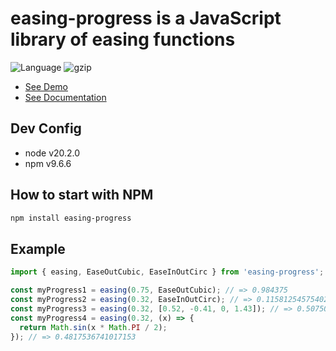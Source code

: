 # easing-progress is a JavaScript library of easing functions

![Language](https://img.shields.io/github/languages/top/antonbobrov/easing-progress)
![gzip](https://img.shields.io/bundlejs/size/easing-progress)

* [See Demo](https://antonbobrov.github.io/easing-progress/)
* [See Documentation](https://antonbobrov.github.io/easing-progress/docs/)

## Dev Config
* node v20.2.0
* npm v9.6.6

## How to start with NPM
```sh
npm install easing-progress
```

## Example
```ts
import { easing, EaseOutCubic, EaseInOutCirc } from 'easing-progress';

const myProgress1 = easing(0.75, EaseOutCubic); // => 0.984375
const myProgress2 = easing(0.32, EaseInOutCirc); // => 0.11581254575402905
const myProgress3 = easing(0.32, [0.52, -0.41, 0, 1.43]); // => 0.5075000000000001
const myProgress4 = easing(0.32, (x) => {
  return Math.sin(x * Math.PI / 2);
}); // => 0.4817536741017153
```